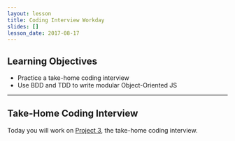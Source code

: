 ```yaml
---
layout: lesson
title: Coding Interview Workday
slides: []
lesson_date: 2017-08-17
---
```


## Learning Objectives

- Practice a take-home coding interview
- Use BDD and TDD to write modular Object-Oriented JS

---

## Take-Home Coding Interview

Today you will work on [Project 3](/project/03-coding-interview/), the take-home coding interview.
